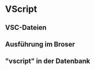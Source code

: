 <!-- TITLE: VisionRScript-->
<!-- SUBTITLE: VScript oder VSC im VisionR System -->

# VScript

## VSC-Dateien

## Ausführung im Broser

## "vscript" in der Datenbank